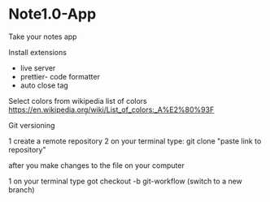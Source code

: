 # Note1.0-App
Take your notes app

Install extensions

* live server
* prettier- code formatter
* auto close tag

Select colors from wikipedia list of colors
https://en.wikipedia.org/wiki/List_of_colors:_A%E2%80%93F

Git versioning

1 create a remote repository
2 on your terminal type:
 git clone "paste link to repository"

after you make changes to the file on your computer

1 on your terminal type
 got checkout -b git-workflow (switch to a new branch)